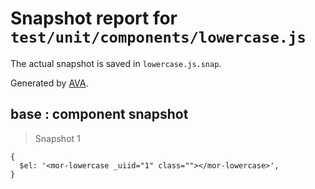 # Snapshot report for `test/unit/components/lowercase.js`

The actual snapshot is saved in `lowercase.js.snap`.

Generated by [AVA](https://ava.li).

## base : component snapshot

> Snapshot 1

    {
      $el: '<mor-lowercase _uiid="1" class=""></mor-lowercase>',
    }

